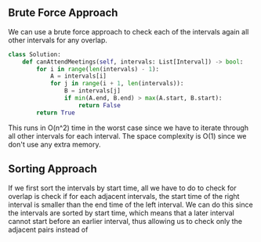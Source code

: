 ## Brute Force Approach
We can use a brute force approach to check each of the intervals again all other intervals for any overlap.
``` python
class Solution:
    def canAttendMeetings(self, intervals: List[Interval]) -> bool:
        for i in range(len(intervals) - 1):
            A = intervals[i]
            for j in range(i + 1, len(intervals)):
                B = intervals[j]
                if min(A.end, B.end) > max(A.start, B.start):
                    return False
        return True
```
This runs in O(n^2) time in the worst case since we have to iterate through all other intervals for each interval. The space complexity is O(1) since we don't use any extra memory.
## Sorting Approach
If we first sort the intervals by start time, all we have to do to check for overlap is check if for each adjacent intervals, the start time of the right interval is smaller than the end time of the left interval. We can do this since the intervals are sorted by start time, which means that a later interval cannot start before an earlier interval, thus allowing us to check only the adjacent pairs instead of